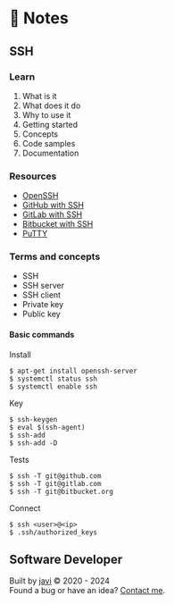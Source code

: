 # :memo: Notes
## SSH
### Learn
1. What is it
2. What does it do
3. Why to use it
4. Getting started
5. Concepts
6. Code samples
7. Documentation
### Resources
- [OpenSSH](https://www.openssh.com/manual.html)
- [GitHub with SSH](https://docs.github.com/en/authentication/connecting-to-github-with-ssh)
- [GitLab with SSH](https://docs.gitlab.com/ee/ssh/)
- [Bitbucket with SSH](https://support.atlassian.com/bitbucket-cloud/docs/set-up-an-ssh-key/)
- [PuTTY](https://www.putty.org/)
### Terms and concepts
- SSH
- SSH server
- SSH client
- Private key
- Public key
#### Basic commands
Install
```
$ apt-get install openssh-server
$ systemctl status ssh
$ systemctl enable ssh
```
Key
```
$ ssh-keygen
$ eval $(ssh-agent)
$ ssh-add
$ ssh-add -D
```
Tests
```
$ ssh -T git@github.com
$ ssh -T git@gitlab.com
$ ssh -T git@bitbucket.org
```
Connect
```
$ ssh <user>@<ip>
$ .ssh/authorized_keys
```
## Software Developer
Built by [javi](https://github.com/javi0b01/) :copyright: 2020 - 2024  
Found a bug or have an idea? [Contact me](https://www.linkedin.com/in/javi0b01/).
